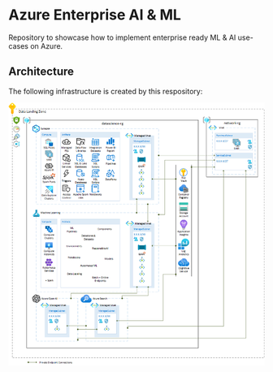 # Azure Enterprise AI & ML

Repository to showcase how to implement enterprise ready ML &amp; AI use-cases on Azure.

## Architecture

The following infrastructure is created by this respository:

![Architecture](/docs/architecture.png)
